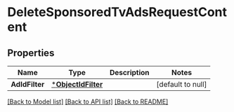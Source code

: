 # DeleteSponsoredTvAdsRequestContent

## Properties
Name | Type | Description | Notes
------------ | ------------- | ------------- | -------------
**AdIdFilter** | [***ObjectIdFilter**](ObjectIdFilter.md) |  | [default to null]

[[Back to Model list]](../README.md#documentation-for-models) [[Back to API list]](../README.md#documentation-for-api-endpoints) [[Back to README]](../README.md)

